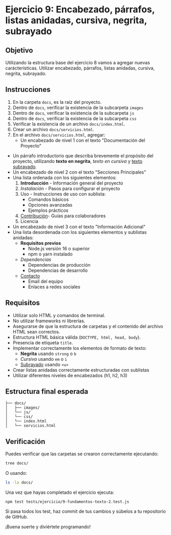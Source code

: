 # Ejercicio 9: Encabezado, párrafos, listas anidadas, cursiva, negrita, subrayado

## Objetivo
Utilizando la estructura base del ejercicio 8 vamos a agregar nuevas carácterísticas.
Utilizar encabezado, párrafos, listas anidadas, cursiva, negrita, subrayado.

## Instrucciones

1. En la carpeta `docs`, es la raíz del proyecto.
2. Dentro de `docs`, verificar la existencia de la subcarpeta `images`
3. Dentro de `docs`, verificar la existencia de la subcarpeta `js`
4. Dentro de `docs`, verificar la existencia de la subcarpeta `css`
5. Verificar la existencia de un archivo `docs/index.html`.
6. Crear un archivo `docs/servicios.html`.
6. En el archivo `docs/servicios.html`, agregar:
   - Un encabezado de nivel 1 con el texto "Documentación del Proyecto"
  - Un párrafo introductorio que describa brevemente el propósito del proyecto, utilizando **texto en negrita**, *texto en cursiva* y <ins>texto subrayado</ins>.
   - Un encabezado de nivel 2 con el texto "Secciones Principales"
   - Una lista ordenada con los siguientes elementos:
     1. **Introducción** - Información general del proyecto
     2. *Instalación* - Pasos para configurar el proyecto
     3. Uso - Instrucciones de uso con sublista:
        - Comandos básicos
        - Opciones avanzadas
        - Ejemplos prácticos
     4. <ins>Contribución</ins>- Guías para colaboradores
     5. Licencia
   - Un encabezado de nivel 3 con el texto "Información Adicional"
   - Una lista desordenada con los siguientes elementos y sublistas anidadas:
      - **Requisitos previos**
        - Node.js versión 16 o superior
        - npm o yarn instalado
      - *Dependencias*
        - Dependencias de producción
        - Dependencias de desarrollo
      - <ins>Contacto</ins>
        - Email del equipo
        - Enlaces a redes sociales
## Requisitos
- Utilizar solo HTML y comandos de terminal.
- No utilizar frameworks ni librerías.
- Asegurarse de que la estructura de carpetas y el contenido del archivo HTML sean correctos.  
- Estructura HTML básica válida (`DOCTYPE, html, head, body`).
- Presencia de etiqueta `title`.
- Implementar correctamente los elementos de formato de texto:
  - **Negrita** usando `strong` o `b`
  - *Cursiva* usando `em` o `i`
  - <u>Subrayado</u> usando `<u>`
- Crear listas anidadas correctamente estructuradas con sublistas
- Utilizar diferentes niveles de encabezados (h1, h2, h3)

## Estructura final esperada

```
├── docs/
│   ├── images/
│   └── js/
│   └── css/
│   └── index.html
│   └── servicios.html
```

## Verificación

Puedes verificar que las carpetas se crearon correctamente ejecutando:

```bash
tree docs/
```

O usando:

```bash
ls -la docs/
```

Una vez que hayas completado el ejercicio ejecuta: 
``` npm
npm test tests/ejercicio/9-fundamentos-texto-2.test.js
```
Si pasa todos los test, haz commit de tus cambios y súbelos a tu repositorio de GitHub.   

¡Buena suerte y diviértete programando!